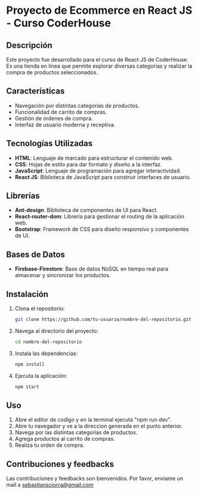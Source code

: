 # Proyecto de Ecommerce en React JS - Curso CoderHouse

## Descripción

Este proyecto fue desarrollado para el curso de React JS de CoderHouse. Es una tienda en línea que permite explorar diversas categorías y realizar la compra de productos seleccionados.

## Características

- Navegación por distintas categorías de productos.
- Funcionalidad de carrito de compras.
- Gestión de órdenes de compra.
- Interfaz de usuario moderna y receptiva.

## Tecnologías Utilizadas

- **HTML**: Lenguaje de marcado para estructurar el contenido web.
- **CSS**: Hojas de estilo para dar formato y diseño a la interfaz.
- **JavaScript**: Lenguaje de programación para agregar interactividad.
- **React JS**: Biblioteca de JavaScript para construir interfaces de usuario.

## Librerías

- **Ant-design**: Biblioteca de componentes de UI para React.
- **React-router-dom**: Librería para gestionar el routing de la aplicación web.
- **Bootstrap**: Framework de CSS para diseño responsivo y componentes de UI.

## Bases de Datos

- **Firebase-Firestore**: Base de datos NoSQL en tiempo real para almacenar y sincronizar los productos.

## Instalación

1. Clona el repositorio:

    ```bash
    git clone https://github.com/tu-usuario/nombre-del-repositorio.git
    ```

2. Navega al directorio del proyecto:

    ```bash
    cd nombre-del-repositorio
    ```

3. Instala las dependencias:

    ```bash
    npm install
    ```

4. Ejecuta la aplicación:

    ```bash
    npm start
    ```

## Uso

1. Abre el editor de codigo y en la terminal ejecuta "npm run dev".
2. Abre tu navegador y ve a la direccion generada en el punto anterior.
3. Navega por las distintas categorías de productos.
4. Agrega productos al carrito de compras.
5. Realiza tu orden de compra.

## Contribuciones y feedbacks

Las contribuciones y feedbacks son bienvenidos. Por favor, enviame un mail a sebastiansciorra@gmail.com
